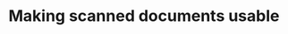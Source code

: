 ---
hackday: 19-cardiff
title: "Making scanned documents usable"
summary: "Some primary and secondary care have large quantities of scanned historical documents that are difficult for humans to find information in quickly or search electronically.  We have shown it is cheap and simple for organisations to convert images to text, categorise on image and/or text qualities with a low cost, low tech solution.  Accessing this historical information quickly and easily will help clinicians find the information they want and could be used to integrate historical documents with EMRs."
team:
  - "Jaymin Mistry"
  - "Kieran Tilley"
  - "@willtube4food"
  - "Wendy Slater"
  - "Teifion Jordan"
  - "@DoSho"
links:
   code:
    - "https://github.com/nhspapernotes"
---